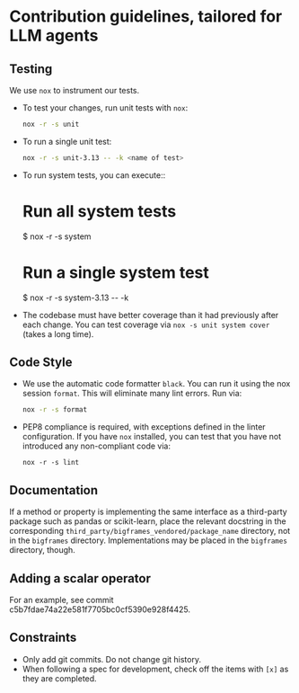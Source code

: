 # Contribution guidelines, tailored for LLM agents

## Testing

We use `nox` to instrument our tests.

- To test your changes, run unit tests with `nox`:

  ```bash
  nox -r -s unit
  ```

- To run a single unit test:

  ```bash
  nox -r -s unit-3.13 -- -k <name of test>
  ```

- To run system tests, you can execute::

   # Run all system tests
   $ nox -r -s system

   # Run a single system test
   $ nox -r -s system-3.13 -- -k <name of test>

- The codebase must have better coverage than it had previously after each
  change. You can test coverage via `nox -s unit system cover` (takes a long
  time).

## Code Style

- We use the automatic code formatter `black`. You can run it using
  the nox session `format`. This will eliminate many lint errors. Run via:

  ```bash
  nox -r -s format
  ```

- PEP8 compliance is required, with exceptions defined in the linter configuration.
  If you have ``nox`` installed, you can test that you have not introduced
  any non-compliant code via:

  ```
  nox -r -s lint
  ```

## Documentation

If a method or property is implementing the same interface as a third-party
package such as pandas or scikit-learn, place the relevant docstring in the
corresponding `third_party/bigframes_vendored/package_name` directory, not in
the `bigframes` directory. Implementations may be placed in the `bigframes`
directory, though.

## Adding a scalar operator

For an example, see commit c5b7fdae74a22e581f7705bc0cf5390e928f4425.

## Constraints

- Only add git commits. Do not change git history.
- When following a spec for development, check off the items with `[x]` as they
  are completed.
